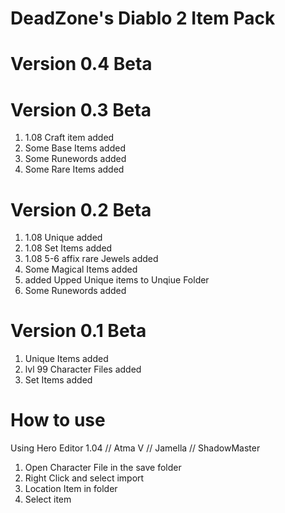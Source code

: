 # DeadZone's Diablo 2 Item Pack
# Version 0.4 Beta

# Version 0.3 Beta
1. 1.08 Craft item added
2. Some Base Items added
3. Some Runewords added
4. Some Rare Items added

# Version 0.2 Beta
1. 1.08 Unique added
2. 1.08 Set Items added
3. 1.08 5-6 affix rare Jewels added
4. Some Magical Items added
5. added Upped Unique items to Unqiue Folder
6. Some Runewords added

# Version 0.1 Beta
1. Unique Items added
2. lvl 99 Character Files added
3. Set Items added

# How to use
Using Hero Editor 1.04 // Atma V // Jamella // ShadowMaster
1. Open Character File in the save folder
2. Right Click and select import
3. Location Item in folder
4. Select item
